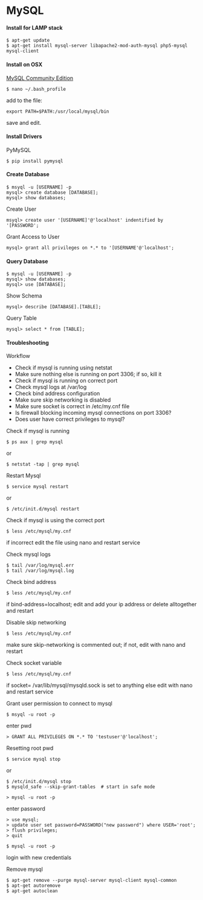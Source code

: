 MySQL
=====

#### Install for LAMP stack

	$ apt-get update
	$ apt-get install mysql-server libapache2-mod-auth-mysql php5-mysql mysql-client


#### Install on OSX

[MySQL Community Edition](https://dev.mysql.com/downloads/mysql/)

	$ nano ~/.bash_profile

add to the file:

	export PATH=$PATH:/usr/local/mysql/bin

save and edit.


#### Install Drivers

PyMySQL

	$ pip install pymysql


#### Create Database

	$ msyql -u [USERNAME] -p
	mysql> create database [DATABASE];
	mysql> show databases;

Create User

	msyql> create user '[USERNAME]'@'localhost' indentified by '[PASSWORD';

Grant Access to User

	mysql> grant all privileges on *.* to '[USERNAME'@'localhost';


#### Query Database

	$ mysql -u [USERNAME] -p
	mysql> show databases;
	mysql> use [DATABASE];

Show Schema

	mysql> describe [DATABASE].[TABLE];

Query Table

	mysql> select * from [TABLE];


#### Troubleshooting

Workflow

* Check if mysql is running using netstat
* Make sure nothing else is running on port 3306; if so, kill it
* Check if mysql is running on correct port
* Check mysql logs at /var/log
* Check bind address configuration 
* Make sure skip networking is disabled
* Make sure socket is correct in /etc/my.cnf file
* Is firewall blocking incoming mysql connections on port 3306?
* Does user have correct privileges to mysql?

Check if mysql is running

	$ ps aux | grep mysql

or

	$ netstat -tap | grep mysql

Restart Mysql

	$ service mysql restart

or

	$ /etc/init.d/mysql restart


Check if mysql is using the correct port

	$ less /etc/mysql/my.cnf

if incorrect edit the file using nano and restart service 


Check mysql logs

	$ tail /var/log/mysql.err
	$ tail /var/log/mysql.log

Check bind address

	$ less /etc/mysql/my.cnf

if bind-address=localhost; edit and add your ip address or delete alltogether and restart


Disable skip networking

	$ less /etc/mysql/my.cnf


make sure skip-networking is commented out; if not, edit with nano and restart


Check socket variable

	$ less /etc/mysql/my.cnf


if socket= /var/lib/mysql/mysqld.sock is set to anything else edit with nano and restart service


Grant user permission to connect to mysql

	$ msyql -u root -p

enter pwd

	> GRANT ALL PRIVILEGES ON *.* TO 'testuser'@'localhost';   

Resetting root pwd

	$ service mysql stop

or 

	$ /etc/init.d/mysql stop   
	$ mysqld_safe --skip-grant-tables  # start in safe mode

	> mysql -u root -p

enter password

	> use mysql;
	> update user set password=PASSWORD("new password") where USER='root';
	> flush privileges;
	> quit

	$ mysql -u root -p

login with new credentials

Remove mysql

	$ apt-get remove --purge mysql-server mysql-client mysql-common
	$ apt-get autoremove
	$ apt-get autoclean


